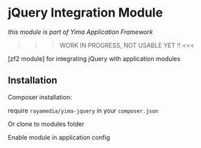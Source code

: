 jQuery Integration Module
=========

*this module is part of Yima Application Framework*

>>> WORK IN PROGRESS, NOT USABLE YET !! <<<

[zf2 module] for integrating jQuery with application modules

Installation
-----------

Composer installation:

require ```rayamedia/yima-jquery``` in your ```composer.json```

Or clone to modules folder

Enable module in application config